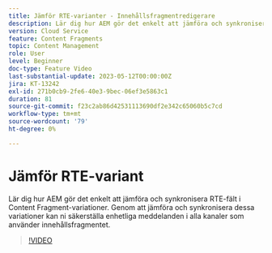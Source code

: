 ```yaml
---
title: Jämför RTE-varianter - Innehållsfragmentredigerare
description: Lär dig hur AEM gör det enkelt att jämföra och synkronisera RTE-fält i Content Fragment-variationer. Genom att jämföra och synkronisera dessa variationer kan ni säkerställa enhetliga meddelanden i alla kanaler som använder innehållsfragmentet.
version: Cloud Service
feature: Content Fragments
topic: Content Management
role: User
level: Beginner
doc-type: Feature Video
last-substantial-update: 2023-05-12T00:00:00Z
jira: KT-13242
exl-id: 271b0cb9-2fe6-40e3-9bec-06ef3e5863c1
duration: 81
source-git-commit: f23c2ab86d42531113690df2e342c65060b5c7cd
workflow-type: tm+mt
source-wordcount: '79'
ht-degree: 0%

---
```


# Jämför RTE-variant

Lär dig hur AEM gör det enkelt att jämföra och synkronisera RTE-fält i Content Fragment-variationer. Genom att jämföra och synkronisera dessa variationer kan ni säkerställa enhetliga meddelanden i alla kanaler som använder innehållsfragmentet.

>[!VIDEO](https://video.tv.adobe.com/v/3419314/?learn=on)
